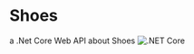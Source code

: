 # Shoes
a .Net Core Web API about Shoes
![.NET Core](https://github.com/j03INTHECLOUD/Shoes/workflows/.NET%20Core/badge.svg?branch=master)
